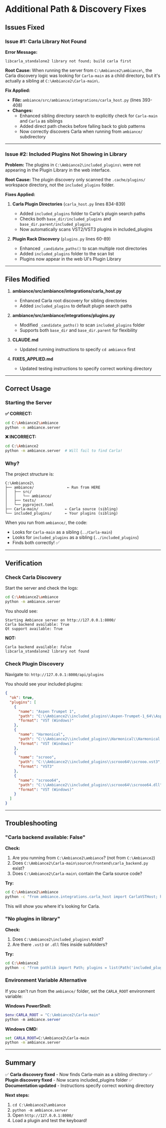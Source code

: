 # Additional Path & Discovery Fixes

## Issues Fixed

### Issue #1: Carla Library Not Found

**Error Message:**
```
libcarla_standalone2 library not found; build carla first
```

**Root Cause:**
When running the server from `C:\Ambiance2\ambiance\`, the Carla discovery logic was looking for `Carla-main` as a child directory, but it's actually a sibling at `C:\Ambiance2\Carla-main\`.

**Fix Applied:**
- **File:** `ambiance/src/ambiance/integrations/carla_host.py` (lines 393-408)
- **Changes:**
  - Enhanced sibling directory search to explicitly check for `Carla-main` and `Carla` as siblings
  - Added direct path checks before falling back to glob patterns
  - Now correctly discovers Carla when running from `ambiance/` subdirectory

---

### Issue #2: Included Plugins Not Showing in Library

**Problem:**
The plugins in `C:\Ambiance2\included_plugins\` were not appearing in the Plugin Library in the web interface.

**Root Cause:**
The plugin discovery only scanned the `.cache/plugins/` workspace directory, not the `included_plugins` folder.

**Fixes Applied:**

1. **Carla Plugin Directories** (`carla_host.py` lines 834-839)
   - Added `included_plugins` folder to Carla's plugin search paths
   - Checks both `base_dir/included_plugins` and `base_dir.parent/included_plugins`
   - Now automatically scans VST2/VST3 plugins in included_plugins

2. **Plugin Rack Discovery** (`plugins.py` lines 60-89)
   - Enhanced `_candidate_paths()` to scan multiple root directories
   - Added `included_plugins` folder to the scan list
   - Plugins now appear in the web UI's Plugin Library

---

## Files Modified

1. **ambiance/src/ambiance/integrations/carla_host.py**
   - Enhanced Carla root discovery for sibling directories
   - Added `included_plugins` to default plugin search paths

2. **ambiance/src/ambiance/integrations/plugins.py**
   - Modified `_candidate_paths()` to scan `included_plugins` folder
   - Supports both `base_dir` and `base_dir.parent` for flexibility

3. **CLAUDE.md**
   - Updated running instructions to specify `cd ambiance` first

4. **FIXES_APPLIED.md**
   - Updated testing instructions to specify correct working directory

---

## Correct Usage

### Starting the Server

**✅ CORRECT:**
```bash
cd C:\Ambiance2\ambiance
python -m ambiance.server
```

**❌ INCORRECT:**
```bash
cd C:\Ambiance2
python -m ambiance.server  # Will fail to find Carla!
```

### Why?

The project structure is:
```
C:\Ambiance2\
├── ambiance/               ← Run from HERE
│   ├── src/
│   │   └── ambiance/
│   ├── tests/
│   └── pyproject.toml
├── Carla-main/            ← Carla source (sibling)
└── included_plugins/      ← Your plugins (sibling)
```

When you run from `ambiance/`, the code:
- Looks for `Carla-main` as a sibling (`../Carla-main`)
- Looks for `included_plugins` as a sibling (`../included_plugins`)
- Finds both correctly! ✅

---

## Verification

### Check Carla Discovery

Start the server and check the logs:
```bash
cd C:\Ambiance2\ambiance
python -m ambiance.server
```

You should see:
```
Starting Ambiance server on http://127.0.0.1:8000/
Carla backend available: True
Qt support available: True
```

**NOT:**
```
Carla backend available: False
libcarla_standalone2 library not found
```

### Check Plugin Discovery

Navigate to: `http://127.0.0.1:8000/api/plugins`

You should see your included plugins:
```json
{
  "ok": true,
  "plugins": [
    {
      "name": "Aspen Trumpet 1",
      "path": "C:\\Ambiance2\\included_plugins\\Aspen-Trumpet-1_64\\Aspen Trumpet 1.dll",
      "format": "VST (Windows)"
    },
    {
      "name": "Harmonical",
      "path": "C:\\Ambiance2\\included_plugins\\Harmonical\\Harmonical.dll",
      "format": "VST (Windows)"
    },
    {
      "name": "scrooo",
      "path": "C:\\Ambiance2\\included_plugins\\scrooo64\\scrooo.vst3",
      "format": "VST3"
    },
    {
      "name": "scrooo64",
      "path": "C:\\Ambiance2\\included_plugins\\scrooo64\\scrooo64.dll",
      "format": "VST (Windows)"
    }
  ]
}
```

---

## Troubleshooting

### "Carla backend available: False"

**Check:**
1. Are you running from `C:\Ambiance2\ambiance`? (not from `C:\Ambiance2`)
2. Does `C:\Ambiance2\Carla-main\source\frontend\carla_backend.py` exist?
3. Does `C:\Ambiance2\Carla-main\` contain the Carla source code?

**Try:**
```bash
cd C:\Ambiance2\ambiance
python -c "from ambiance.integrations.carla_host import CarlaVSTHost; h = CarlaVSTHost(); print(f'Available: {h.available}'); print(f'Root: {h.root}'); print(f'Library: {h.library_path}')"
```

This will show you where it's looking for Carla.

### "No plugins in library"

**Check:**
1. Does `C:\Ambiance2\included_plugins\` exist?
2. Are there `.vst3` or `.dll` files inside subfolders?

**Try:**
```bash
cd C:\Ambiance2
python -c "from pathlib import Path; plugins = list(Path('included_plugins').rglob('*.vst3')) + list(Path('included_plugins').rglob('*.dll')); print(f'Found {len(plugins)} plugins:'); [print(f'  - {p}') for p in plugins]"
```

### Environment Variable Alternative

If you can't run from the `ambiance/` folder, set the `CARLA_ROOT` environment variable:

**Windows PowerShell:**
```powershell
$env:CARLA_ROOT = "C:\Ambiance2\Carla-main"
python -m ambiance.server
```

**Windows CMD:**
```cmd
set CARLA_ROOT=C:\Ambiance2\Carla-main
python -m ambiance.server
```

---

## Summary

✅ **Carla discovery fixed** - Now finds Carla-main as a sibling directory
✅ **Plugin discovery fixed** - Now scans included_plugins folder
✅ **Documentation updated** - Instructions specify correct working directory

**Next steps:**
1. `cd C:\Ambiance2\ambiance`
2. `python -m ambiance.server`
3. Open `http://127.0.0.1:8000/`
4. Load a plugin and test the keyboard!
